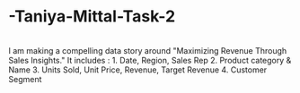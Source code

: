 # -Taniya-Mittal-Task-2
<br>
I am making a compelling data story around "Maximizing Revenue Through Sales Insights."
It includes :
1. Date, Region, Sales Rep
2. Product category & Name
3. Units Sold, Unit Price, Revenue, Target Revenue
4. Customer Segment
